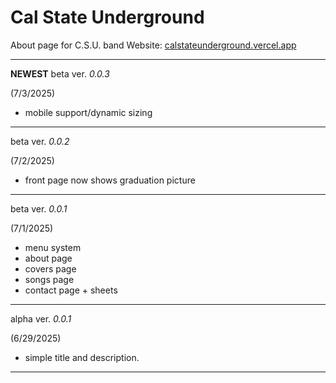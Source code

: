 # Cal State Underground
About page for C.S.U. band
Website: [calstateunderground.vercel.app](https://calstateunderground.vercel.app)

---
**NEWEST** beta ver. *0.0.3* 

(7/3/2025)
- mobile support/dynamic sizing
---
beta ver. *0.0.2*

(7/2/2025)
- front page now shows graduation picture
---
beta ver. *0.0.1*

(7/1/2025)
- menu system
- about page
- covers page
- songs page
- contact page + sheets
---
alpha ver. *0.0.1* 

(6/29/2025)
- simple title and description.
---
